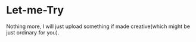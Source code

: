 # Let-me-Try

Nothing more, I will just upload something if made creative(which might be just ordinary for you).
